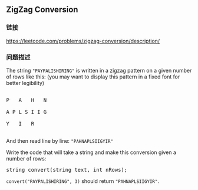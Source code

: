 ## ZigZag Conversion  
### 链接  
https://leetcode.com/problems/zigzag-conversion/description/  
### 问题描述

The string `"PAYPALISHIRING"` is written in a zigzag pattern on a given number of rows like this: (you may want to display this pattern in a fixed font for better legibility)
<pre>
P   A   H   N
A P L S I I G
Y   I   R
</pre>

And then read line by line: `"PAHNAPLSIIGYIR"`


Write the code that will take a string and make this conversion given a number of rows:

<pre>string convert(string text, int nRows);</pre>

`convert("PAYPALISHIRING", 3)` should return `"PAHNAPLSIIGYIR"`.

